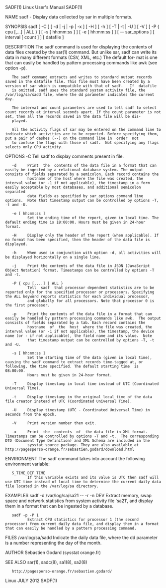 SADF(1)                                                                                      Linux User's Manual                                                                                      SADF(1)



NAME
       sadf - Display data collected by sar in multiple formats.

SYNOPSIS
       sadf [ -C ] [ -d | -j | -p | -x ] [ -H ] [ -h ] [ -T | -t | -U ] [ -V ] [ -P { cpu [,...] | ALL } ] [ -s [ hh:mm:ss ] ] [ -e [ hh:mm:ss ] ] [ -- sar_options ] [ interval [ count ] ] [ datafile ]

DESCRIPTION
       The sadf command is used for displaying the contents of data files created by the sar(1) command. But unlike sar, sadf can write its data in many different formats (CSV, XML, etc.)  The default for‐
       mat is one that can easily be handled by pattern processing commands like awk (see option -p).

       The sadf command extracts and writes to standard output records saved in the datafile file. This file must have been created by a version of sar which is compatible with that of sadf.   If  datafile
       is omitted, sadf uses the standard system activity file, the /var/log/sa/sadd file, where the dd parameter indicates the current day.

       The interval and count parameters are used to tell sadf to select count records at interval seconds apart. If the count parameter is not set, then all the records saved in the data file will be dis‐
       played.

       All the activity flags of sar may be entered on the command line to indicate which activities are to be reported. Before specifying them, put a pair of dashes (--) on the command line in  order  not
       to confuse the flags with those of sadf.  Not specifying any flags selects only CPU activity.


OPTIONS
       -C     Tell sadf to display comments present in file.

       -d     Print  the  contents of the data file in a format that can easily be ingested by a relational database system. The output consists of fields separated by a semicolon. Each record contains the
              hostname of the host where the file was created, the interval value (or -1 if not applicable), the timestamp in a form easily acceptable by most databases, and additional semicolon  separated
              data fields as specified by sar_options command line options.  Note that timestamp output can be controlled by options -T, -t and -U.

       -e [ hh:mm:ss ]
              Set the ending time of the report, given in local time. The default ending time is 18:00:00. Hours must be given in 24-hour format.

       -H     Display only the header of the report (when applicable). If no format has been specified, then the header of the data file is displayed.

       -h     When used in conjunction with option -d, all activities will be displayed horizontally on a single line.

       -j     Print the contents of the data file in JSON (JavaScript Object Notation) format. Timestamps can be controlled by options -T and -t.

       -P { cpu [,...] | ALL }
              Tell  sadf  that processor dependent statistics are to be reported only for the specified processor or processors. Specifying the ALL keyword reports statistics for each individual processor,
              and globally for all processors. Note that processor 0 is the first processor.

       -p     Print the contents of the data file in a format that can easily be handled by pattern processing commands like awk.  The output consists of fields separated by a tab. Each record contains the
              hostname  of  the  host  where the file was created, the interval value (or -1 if not applicable), the timestamp, the device name (or - if not applicable), the field name and its value.  Note
              that timestamp output can be controlled by options -T, -t and -U.

       -s [ hh:mm:ss ]
              Set the starting time of the data (given in local time), causing the sadf command to extract records time-tagged at, or following, the time specified. The default starting time  is  08:00:00.
              Hours must be given in 24-hour format.

       -T     Display timestamp in local time instead of UTC (Coordinated Universal Time).

       -t     Display timestamp in the original local time of the data file creator instead of UTC (Coordinated Universal Time).

       -U     Display timestamp (UTC - Coordinated Universal Time) in seconds from the epoch.

       -V     Print version number then exit.

       -x     Print  the  contents  of  the data file in XML format.  Timestamps can be controlled by options -T and -t.  The corresponding DTD (Document Type Definition) and XML Schema are included in the
              sysstat source package. They are also available at http://pagesperso-orange.fr/sebastien.godard/download.html


ENVIRONMENT
       The sadf command takes into account the following environment variable:


       S_TIME_DEF_TIME
              If this variable exists and its value is UTC then sadf will use UTC time instead of local time to determine the current daily data file located in the /var/log/sa directory.

EXAMPLES
       sadf -d /var/log/sa/sa21 -- -r -n DEV
              Extract memory, swap space and network statistics from system activity file 'sa21', and display them in a format that can be ingested by a database.

       sadf -p -P 1
              Extract CPU statistics for processor 1 (the second processor) from current daily data file, and display them in a format that can easily be handled by a pattern processing command.


FILES
       /var/log/sa/sadd
              Indicate the daily data file, where the dd parameter is a number representing the day of the month.


AUTHOR
       Sebastien Godard (sysstat <at> orange.fr)

SEE ALSO
       sar(1), sadc(8), sa1(8), sa2(8)

       http://pagesperso-orange.fr/sebastien.godard/



Linux                                                                                             JULY 2012                                                                                           SADF(1)
